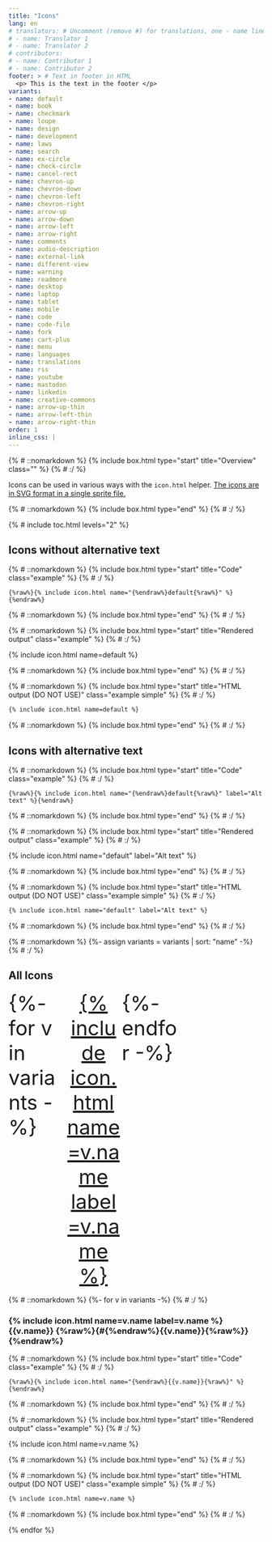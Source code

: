 ```yaml
---
title: "Icons"
lang: en
# translators: # Uncomment (remove #) for translations, one - name line per translator.
# - name: Translator 1
# - name: Translator 2
# contributors:
# - name: Contributor 1
# - name: Contributor 2
footer: > # Text in footer in HTML
  <p> This is the text in the footer </p>
variants:
- name: default
- name: book
- name: checkmark
- name: loupe
- name: design
- name: development
- name: laws
- name: search
- name: ex-circle
- name: check-circle
- name: cancel-rect
- name: chevron-up
- name: chevron-down
- name: chevron-left
- name: chevron-right
- name: arrow-up
- name: arrow-down
- name: arrow-left
- name: arrow-right
- name: comments
- name: audio-description
- name: external-link
- name: different-view
- name: warning
- name: readmore
- name: desktop
- name: laptop
- name: tablet
- name: mobile
- name: code
- name: code-file
- name: fork
- name: cart-plus
- name: menu
- name: languages
- name: translations
- name: rss
- name: youtube
- name: mastodon
- name: linkedin
- name: creative-commons
- name: arrow-up-thin
- name: arrow-left-thin
- name: arrow-right-thin
order: 1
inline_css: |
---
```


{% # ::nomarkdown %}
{% include box.html type="start" title="Overview" class="" %}
{% # :/ %}

Icons can be used in various ways with the `icon.html` helper. <a href="https://github.com/w3c/wai-website-theme/blob/main/assets/images/icons.svg">The icons are in SVG format in a single sprite file.</a>

{% # ::nomarkdown %}
{% include box.html type="end" %}
{% # :/ %}

{% # include toc.html levels="2" %}

## Icons without alternative text

{% # ::nomarkdown %}
{% include box.html type="start" title="Code" class="example" %}
{% # :/ %}

```liquid
{%raw%}{% include icon.html name="{%endraw%}default{%raw%}" %}{%endraw%}
```

{% # ::nomarkdown %}
{% include box.html type="end" %}
{% # :/ %}


{% # ::nomarkdown %}
{% include box.html type="start" title="Rendered output" class="example" %}
{% # :/ %}

{% include icon.html name=default %}

{% # ::nomarkdown %}
{% include box.html type="end" %}
{% # :/ %}

{% # ::nomarkdown %}
{% include box.html type="start" title="HTML output (DO NOT USE)" class="example simple" %}
{% # :/ %}

```html
{% include icon.html name=default %}
```

{% # ::nomarkdown %}
{% include box.html type="end" %}
{% # :/ %}

## Icons with alternative text

{% # ::nomarkdown %}
{% include box.html type="start" title="Code" class="example" %}
{% # :/ %}

```liquid
{%raw%}{% include icon.html name="{%endraw%}default{%raw%}" label="Alt text" %}{%endraw%}
```

{% # ::nomarkdown %}
{% include box.html type="end" %}
{% # :/ %}


{% # ::nomarkdown %}
{% include box.html type="start" title="Rendered output" class="example" %}
{% # :/ %}

{% include icon.html name="default" label="Alt text" %}

{% # ::nomarkdown %}
{% include box.html type="end" %}
{% # :/ %}

{% # ::nomarkdown %}
{% include box.html type="start" title="HTML output (DO NOT USE)" class="example simple" %}
{% # :/ %}

```html
{% include icon.html name="default" label="Alt text" %}
```

{% # ::nomarkdown %}
{% include box.html type="end" %}
{% # :/ %}

{% # ::nomarkdown %}
{%- assign variants = variants | sort: "name" -%}
{% # :/ %}

## All Icons

<ul style="font-size: 2.5rem; display:grid; grid-template-columns: repeat(auto-fit, minmax(2.5rem, 7rem)); margin: 0;padding: 0;">
{%- for v in variants -%}
  <li style="list-style: none;"><a href="#{{v.name}}" style="display:block; width: 100%; text-align: center;">{% include icon.html name=v.name label=v.name %}</a></li>
{%- endfor -%}
</ul>

{% # ::nomarkdown %}
{%- for v in variants -%}
{% # :/ %}

### {% include icon.html name=v.name label=v.name %} {{v.name}} {%raw%}{#{%endraw%}{{v.name}}{%raw%}}{%endraw%}

{% # ::nomarkdown %}
{% include box.html type="start" title="Code" class="example" %}
{% # :/ %}

```liquid
{%raw%}{% include icon.html name="{%endraw%}{{v.name}}{%raw%}" %}{%endraw%}
```

{% # ::nomarkdown %}
{% include box.html type="end" %}
{% # :/ %}


{% # ::nomarkdown %}
{% include box.html type="start" title="Rendered output" class="example" %}
{% # :/ %}

{% include icon.html name=v.name %}

{% # ::nomarkdown %}
{% include box.html type="end" %}
{% # :/ %}

{% # ::nomarkdown %}
{% include box.html type="start" title="HTML output (DO NOT USE)" class="example simple" %}
{% # :/ %}

```html
{% include icon.html name=v.name %}
```

{% # ::nomarkdown %}
{% include box.html type="end" %}
{% # :/ %}

{% endfor %}
